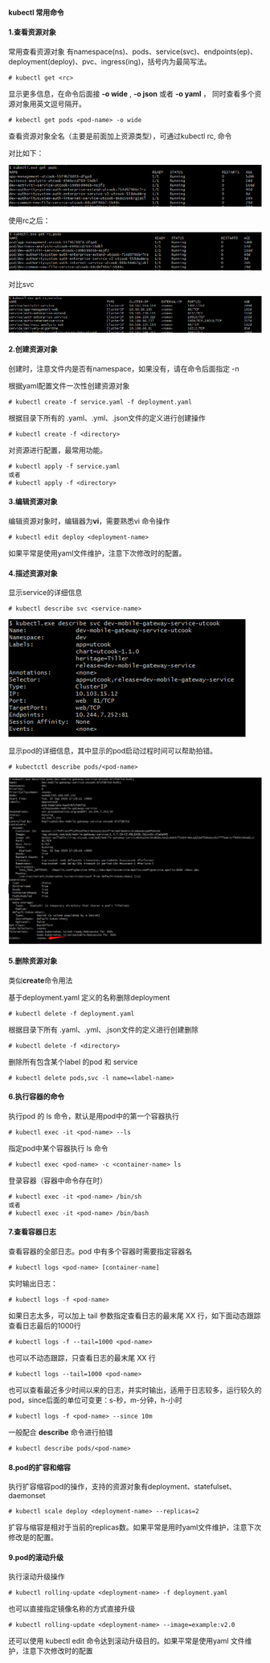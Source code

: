 #### kubectl 常用命令

#### 1.查看资源对象

常用查看资源对象<rc> 有namespace(ns)、pods、service(svc)、endpoints(ep)、deployment(deploy)、pvc、ingress(ing)，括号内为最简写法。

```shell
# kubectl get <rc>
```

显示更多信息，在命令后面接 **-o  wide** ,  **-o  json**  或者  **-o  yaml** ， 同时查看多个资源对象用英文逗号隔开。

```shell
# kebectl get pods <pod-name> -o wide
```

查看资源对象全名（主要是前面加上资源类型），可通过kubectl  rc,<rc>  命令

对比如下：

![image-20200923160035213](常用指令.assets/image-20200923160035213.png)

使用rc之后：

![image-20200923160105671](常用指令.assets/image-20200923160105671.png)

对比svc

![image-20200923160129598](常用指令.assets/image-20200923160129598.png)



#### 2.创建资源对象

创建时，注意文件内是否有namespace，如果没有，请在命令后面指定 -n <namespace-name>

根据yaml配置文件一次性创建资源对象

```shell
# kubectl create -f service.yaml -f deployment.yaml
```

根据<directory>目录下所有的 .yaml、.yml、.json文件的定义进行创建操作

```shell
# kubectl create -f <directory>
```



对资源进行配置，最常用功能。

```shell
# kubectl apply -f service.yaml
或者
# kubectl apply -f <directory>
```

#### 3.编辑资源对象

编辑资源对象时，编辑器为**vi**，需要熟悉vi 命令操作

```shell
# kubectl edit deploy <deployment-name>
```

如果平常是使用yaml文件维护，注意下次修改时的配置。

#### 4.描述资源对象

显示service的详细信息

```shell
# kubectl describe svc <service-name>
```

![image-20200923163136582](常用指令.assets/image-20200923163136582.png)

显示pod的详细信息，其中显示的pod启动过程时间可以帮助拍错。

```shell
# kubectctl describe pods/<pod-name>
```

![image-20200923163032438](常用指令.assets/image-20200923163032438.png)

#### 5.删除资源对象

类似**create**命令用法

基于deployment.yaml 定义的名称删除deployment

```shell
# kubectl delete -f deployment.yaml
```

根据<directory>目录下所有 .yaml、.yml、.json文件的定义进行创建删除

```shell
# kubectl delete -f <directory>
```

删除所有包含某个label 的pod 和 service

```shell
# kubectl delete pods,svc -l name=<label-name>
```

#### 6.执行容器的命令

执行pod 的 ls 命令，默认是用pod中的第一个容器执行

```shell
# kubectl exec -it <pod-name> --ls 
```

指定pod中某个容器执行 ls  命令

```shell
# kubectl exec <pod-name> -c <container-name> ls
```

登录容器（容器中命令存在时）

```shell
# kubectl exec -it <pod-name> /bin/sh 
或者
# kubectl exec -it <pod-name> /bin/bash
```

#### 7.查看容器日志

查看容器的全部日志。pod 中有多个容器时需要指定容器名

```shell
# kubectl logs <pod-name> [container-name]
```

实时输出日志：

```shell
# kubectl logs -f <pod-name>
```

如果日志太多，可以加上 tail 参数指定查看日志的最末尾 XX 行，如下面动态跟踪查看日志最后的1000行

```shell
# kubectl logs -f --tail=1000 <pod-name>
```

也可以不动态跟踪，只查看日志的最末尾 XX 行

```shell
# kubectl logs --tail=1000 <pod-name>
```

也可以查看最近多少时间以来的日志，并实时输出，适用于日志较多，运行较久的pod，since后面的单位可变更：s-秒，m-分钟，h-小时

```shell
# kubectl logs -f <pod-name> --since 10m
```

一般配合 **describe** 命令进行拍错

```shell
# kubectl describe pods/<pod-name>
```

#### 8.pod的扩容和缩容

执行扩容缩容pod的操作，支持的资源对象有deployment、statefulset、daemonset

```shell
# kubectl scale deploy <deployment-name> --replicas=2
```

扩容与缩容是相对于当前的replicas数。如果平常是用时yaml文件维护，注意下次修改是的配置。

#### 9.pod的滚动升级

执行滚动升级操作

```shell
# kubectl rolling-update <deployment-name> -f deployment.yaml
```

也可以直接指定镜像名称的方式直接升级

```shell
# kubectl rolling-update <deployment-name> --image=example:v2.0
```

还可以使用 kubectl  edit  命令达到滚动升级目的。如果平常是使用yaml 文件维护，注意下次修改时的配置



















